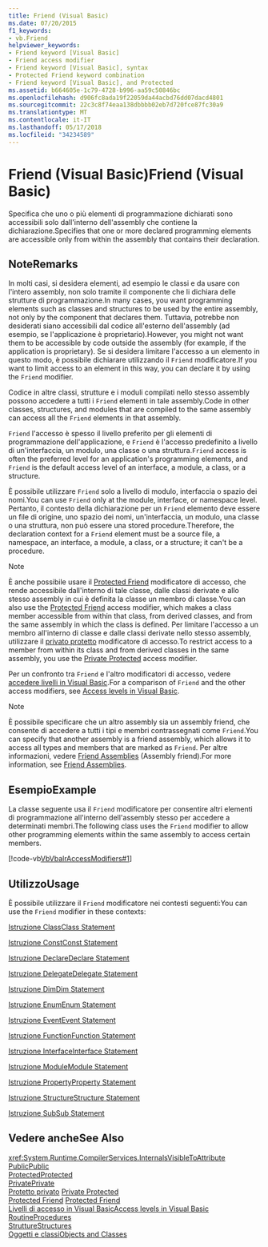 ```yaml
---
title: Friend (Visual Basic)
ms.date: 07/20/2015
f1_keywords:
- vb.Friend
helpviewer_keywords:
- Friend keyword [Visual Basic]
- Friend access modifier
- Friend keyword [Visual Basic], syntax
- Protected Friend keyword combination
- Friend keyword [Visual Basic], and Protected
ms.assetid: b664605e-1c79-4728-b996-aa59c50846bc
ms.openlocfilehash: d906fc8ada19f22059da44acbd76dd07dacd4801
ms.sourcegitcommit: 22c3c8f74eaa138dbbbb02eb7d720fce87fc30a9
ms.translationtype: MT
ms.contentlocale: it-IT
ms.lasthandoff: 05/17/2018
ms.locfileid: "34234589"
---
```

# <a name="friend-visual-basic"></a><span data-ttu-id="76fea-102">Friend (Visual Basic)</span><span class="sxs-lookup"><span data-stu-id="76fea-102">Friend (Visual Basic)</span></span>
<span data-ttu-id="76fea-103">Specifica che uno o più elementi di programmazione dichiarati sono accessibili solo dall'interno dell'assembly che contiene la dichiarazione.</span><span class="sxs-lookup"><span data-stu-id="76fea-103">Specifies that one or more declared programming elements are accessible only from within the assembly that contains their declaration.</span></span>  
  
## <a name="remarks"></a><span data-ttu-id="76fea-104">Note</span><span class="sxs-lookup"><span data-stu-id="76fea-104">Remarks</span></span>  
 <span data-ttu-id="76fea-105">In molti casi, si desidera elementi, ad esempio le classi e da usare con l'intero assembly, non solo tramite il componente che li dichiara delle strutture di programmazione.</span><span class="sxs-lookup"><span data-stu-id="76fea-105">In many cases, you want programming elements such as classes and structures to be used by the entire assembly, not only by the component that declares them.</span></span> <span data-ttu-id="76fea-106">Tuttavia, potrebbe non desiderati siano accessibili dal codice all'esterno dell'assembly (ad esempio, se l'applicazione è proprietario).</span><span class="sxs-lookup"><span data-stu-id="76fea-106">However, you might not want them to be accessible by code outside the assembly (for example, if the application is proprietary).</span></span> <span data-ttu-id="76fea-107">Se si desidera limitare l'accesso a un elemento in questo modo, è possibile dichiarare utilizzando il `Friend` modificatore.</span><span class="sxs-lookup"><span data-stu-id="76fea-107">If you want to limit access to an element in this way, you can declare it by using the `Friend` modifier.</span></span>  
  
 <span data-ttu-id="76fea-108">Codice in altre classi, strutture e i moduli compilati nello stesso assembly possono accedere a tutti i `Friend` elementi in tale assembly.</span><span class="sxs-lookup"><span data-stu-id="76fea-108">Code in other classes, structures, and modules that are compiled to the same assembly can access all the `Friend` elements in that assembly.</span></span>  
  
 <span data-ttu-id="76fea-109">`Friend` l'accesso è spesso il livello preferito per gli elementi di programmazione dell'applicazione, e `Friend` è l'accesso predefinito a livello di un'interfaccia, un modulo, una classe o una struttura.</span><span class="sxs-lookup"><span data-stu-id="76fea-109">`Friend` access is often the preferred level for an application's programming elements, and `Friend` is the default access level of an interface, a module, a class, or a structure.</span></span>  
  
 <span data-ttu-id="76fea-110">È possibile utilizzare `Friend` solo a livello di modulo, interfaccia o spazio dei nomi.</span><span class="sxs-lookup"><span data-stu-id="76fea-110">You can use `Friend` only at the module, interface, or namespace level.</span></span> <span data-ttu-id="76fea-111">Pertanto, il contesto della dichiarazione per un `Friend` elemento deve essere un file di origine, uno spazio dei nomi, un'interfaccia, un modulo, una classe o una struttura, non può essere una stored procedure.</span><span class="sxs-lookup"><span data-stu-id="76fea-111">Therefore, the declaration context for a `Friend` element must be a source file, a namespace, an interface, a module, a class, or a structure; it can't be a procedure.</span></span>  

> [!NOTE]
> <span data-ttu-id="76fea-112">È anche possibile usare il [Protected Friend](protected-friend.md) modificatore di accesso, che rende accessibile dall'interno di tale classe, dalle classi derivate e allo stesso assembly in cui è definita la classe un membro di classe.</span><span class="sxs-lookup"><span data-stu-id="76fea-112">You can also use the [Protected Friend](protected-friend.md) access modifier, which makes a class member accessible from within that class, from derived classes, and from the same assembly in which the class is defined.</span></span> <span data-ttu-id="76fea-113">Per limitare l'accesso a un membro all'interno di classe e dalle classi derivate nello stesso assembly, utilizzare il [privato protetto](private-protected.md) modificatore di accesso.</span><span class="sxs-lookup"><span data-stu-id="76fea-113">To restrict access to a member from within its class and from derived classes in the same assembly, you use the [Private Protected](private-protected.md) access modifier.</span></span>

 <span data-ttu-id="76fea-114">Per un confronto tra `Friend` e l'altro modificatori di accesso, vedere [accedere livelli in Visual Basic](../../../visual-basic/programming-guide/language-features/declared-elements/access-levels.md).</span><span class="sxs-lookup"><span data-stu-id="76fea-114">For a comparison of `Friend` and the other access modifiers, see [Access levels in Visual Basic](../../../visual-basic/programming-guide/language-features/declared-elements/access-levels.md).</span></span>  
  
> [!NOTE]
>  <span data-ttu-id="76fea-115">È possibile specificare che un altro assembly sia un assembly friend, che consente di accedere a tutti i tipi e membri contrassegnati come `Friend`.</span><span class="sxs-lookup"><span data-stu-id="76fea-115">You can specify that another assembly is a friend assembly, which allows it to access all types and members that are marked as `Friend`.</span></span> <span data-ttu-id="76fea-116">Per altre informazioni, vedere [Friend Assemblies](../../programming-guide/concepts/assemblies-gac/friend-assemblies.md) (Assembly friend).</span><span class="sxs-lookup"><span data-stu-id="76fea-116">For more information, see [Friend Assemblies](../../programming-guide/concepts/assemblies-gac/friend-assemblies.md).</span></span>  
  
## <a name="example"></a><span data-ttu-id="76fea-117">Esempio</span><span class="sxs-lookup"><span data-stu-id="76fea-117">Example</span></span>  
 <span data-ttu-id="76fea-118">La classe seguente usa il `Friend` modificatore per consentire altri elementi di programmazione all'interno dell'assembly stesso per accedere a determinati membri.</span><span class="sxs-lookup"><span data-stu-id="76fea-118">The following class uses the `Friend` modifier to allow other programming elements within the same assembly to access certain members.</span></span>  
  
 [!code-vb[VbVbalrAccessModifiers#1](../../../visual-basic/language-reference/modifiers/codesnippet/VisualBasic/friend_1.vb)]  
  
## <a name="usage"></a><span data-ttu-id="76fea-119">Utilizzo</span><span class="sxs-lookup"><span data-stu-id="76fea-119">Usage</span></span>  
 <span data-ttu-id="76fea-120">È possibile utilizzare il `Friend` modificatore nei contesti seguenti:</span><span class="sxs-lookup"><span data-stu-id="76fea-120">You can use the `Friend` modifier in these contexts:</span></span>  
  
 [<span data-ttu-id="76fea-121">Istruzione Class</span><span class="sxs-lookup"><span data-stu-id="76fea-121">Class Statement</span></span>](../../../visual-basic/language-reference/statements/class-statement.md)  
  
 [<span data-ttu-id="76fea-122">Istruzione Const</span><span class="sxs-lookup"><span data-stu-id="76fea-122">Const Statement</span></span>](../../../visual-basic/language-reference/statements/const-statement.md)  
  
 [<span data-ttu-id="76fea-123">Istruzione Declare</span><span class="sxs-lookup"><span data-stu-id="76fea-123">Declare Statement</span></span>](../../../visual-basic/language-reference/statements/declare-statement.md)  
  
 [<span data-ttu-id="76fea-124">Istruzione Delegate</span><span class="sxs-lookup"><span data-stu-id="76fea-124">Delegate Statement</span></span>](../../../visual-basic/language-reference/statements/delegate-statement.md)  
  
 [<span data-ttu-id="76fea-125">Istruzione Dim</span><span class="sxs-lookup"><span data-stu-id="76fea-125">Dim Statement</span></span>](../../../visual-basic/language-reference/statements/dim-statement.md)  
  
 [<span data-ttu-id="76fea-126">Istruzione Enum</span><span class="sxs-lookup"><span data-stu-id="76fea-126">Enum Statement</span></span>](../../../visual-basic/language-reference/statements/enum-statement.md)  
  
 [<span data-ttu-id="76fea-127">Istruzione Event</span><span class="sxs-lookup"><span data-stu-id="76fea-127">Event Statement</span></span>](../../../visual-basic/language-reference/statements/event-statement.md)  
  
 [<span data-ttu-id="76fea-128">Istruzione Function</span><span class="sxs-lookup"><span data-stu-id="76fea-128">Function Statement</span></span>](../../../visual-basic/language-reference/statements/function-statement.md)  
  
 [<span data-ttu-id="76fea-129">Istruzione Interface</span><span class="sxs-lookup"><span data-stu-id="76fea-129">Interface Statement</span></span>](../../../visual-basic/language-reference/statements/interface-statement.md)  
  
 [<span data-ttu-id="76fea-130">Istruzione Module</span><span class="sxs-lookup"><span data-stu-id="76fea-130">Module Statement</span></span>](../../../visual-basic/language-reference/statements/module-statement.md)  
  
 [<span data-ttu-id="76fea-131">Istruzione Property</span><span class="sxs-lookup"><span data-stu-id="76fea-131">Property Statement</span></span>](../../../visual-basic/language-reference/statements/property-statement.md)  
  
 [<span data-ttu-id="76fea-132">Istruzione Structure</span><span class="sxs-lookup"><span data-stu-id="76fea-132">Structure Statement</span></span>](../../../visual-basic/language-reference/statements/structure-statement.md)  
  
 [<span data-ttu-id="76fea-133">Istruzione Sub</span><span class="sxs-lookup"><span data-stu-id="76fea-133">Sub Statement</span></span>](../../../visual-basic/language-reference/statements/sub-statement.md)  
  
## <a name="see-also"></a><span data-ttu-id="76fea-134">Vedere anche</span><span class="sxs-lookup"><span data-stu-id="76fea-134">See Also</span></span>  
 <xref:System.Runtime.CompilerServices.InternalsVisibleToAttribute>  
 [<span data-ttu-id="76fea-135">Public</span><span class="sxs-lookup"><span data-stu-id="76fea-135">Public</span></span>](../../../visual-basic/language-reference/modifiers/public.md)  
 [<span data-ttu-id="76fea-136">Protected</span><span class="sxs-lookup"><span data-stu-id="76fea-136">Protected</span></span>](../../../visual-basic/language-reference/modifiers/protected.md)  
 [<span data-ttu-id="76fea-137">Private</span><span class="sxs-lookup"><span data-stu-id="76fea-137">Private</span></span>](../../../visual-basic/language-reference/modifiers/private.md)  
 <span data-ttu-id="76fea-138">[Protetto privato](./private-protected.md) </span><span class="sxs-lookup"><span data-stu-id="76fea-138">[Private Protected](./private-protected.md) </span></span>  
 <span data-ttu-id="76fea-139">[Protected Friend](./protected-friend.md) </span><span class="sxs-lookup"><span data-stu-id="76fea-139">[Protected Friend](./protected-friend.md) </span></span>  
 [<span data-ttu-id="76fea-140">Livelli di accesso in Visual Basic</span><span class="sxs-lookup"><span data-stu-id="76fea-140">Access levels in Visual Basic</span></span>](../../../visual-basic/programming-guide/language-features/declared-elements/access-levels.md)  
 [<span data-ttu-id="76fea-141">Routine</span><span class="sxs-lookup"><span data-stu-id="76fea-141">Procedures</span></span>](../../../visual-basic/programming-guide/language-features/procedures/index.md)  
 [<span data-ttu-id="76fea-142">Strutture</span><span class="sxs-lookup"><span data-stu-id="76fea-142">Structures</span></span>](../../../visual-basic/programming-guide/language-features/data-types/structures.md)  
 [<span data-ttu-id="76fea-143">Oggetti e classi</span><span class="sxs-lookup"><span data-stu-id="76fea-143">Objects and Classes</span></span>](../../../visual-basic/programming-guide/language-features/objects-and-classes/index.md)
